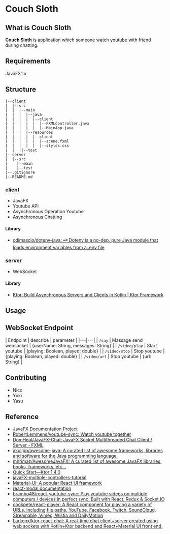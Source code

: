 Couch Sloth
===

What is Couch Sloth
---

**Couch Sloth** is application which someone watch youtube with friend during chatting.

Requirements
---

JavaFX1.x

Structure
---

```
|--client
|  |--src
|  |  |--main
|  |  |  |--java
|  |  |  |  |--client
|  |  |  |  |  |--FXMLController.java
|  |  |  |  |  |--MainApp.java
|  |  |  |--resources
|  |  |  |  |--client
|  |  |  |  |  |--scene.fxml
|  |  |  |  |  |--styles.css
|  |  ||--test
|--server
|  |--src
|    |--main
|    |--test
|--.gitignore
|--README.md
```

### client

- JavaFX
- Youtube API
- Asynchronous Operation Youtube
- Asynchronous Chatting

#### Library

- [cdimascio/dotenv\-java: 🗝️ Dotenv is a no\-dep, pure Java module that loads environment variables from a \.env file](https://github.com/cdimascio/dotenv-java)

### server

- WebSocket

#### Library

- [Ktor: Build Asynchronous Servers and Clients in Kotlin \| Ktor Framework](https://ktor.io/)

Usage
---

WebSocket Endpoint
---

| Endpoint  | describe  | parameter |
|---|---|
| `/say`  | Massage send websocket | {userName: String, messages: String} |
| `/video/play`  | Start youtube | {playing: Boolean, played: double} |
| `/video/stop`  | Stop youtube | {playing: Boolean, played: double} |
| `/video/url`  | Stop youtube | {url: String} |


Contributing
---

- Nico
- Yuki
- Yasu

Reference
---

- [JavaFX Documentation Project](https://fxdocs.github.io/docs/)
- [RobertLemmens/youtube\-sync: Watch youtube together](https://github.com/RobertLemmens/youtube-sync)
- [DomHeal/JavaFX\-Chat: JavaFX Socket Multithreaded Chat Client / Server \- FXML](https://github.com/DomHeal/JavaFX-Chat)
- [akullpp/awesome\-java: A curated list of awesome frameworks, libraries and software for the Java programming language\.](https://github.com/akullpp/awesome-java)
- [mhrimaz/AwesomeJavaFX: A curated list of awesome JavaFX libraries, books, frameworks, etc\.\.\.](https://github.com/mhrimaz/AwesomeJavaFX)
- [Quick Start—Ktor 1\.4\.0](https://ktor.io/docs/quickstart-index.html)
- [javaFX\-multiple\-controllers\-tutorial](https://github.com/mvpjava/javaFX-multiple-controllers-tutorial)
- [Material\-UI: A popular React UI framework](https://material-ui.com/)
- [react\-modal documentation](http://reactcommunity.org/react-modal/)
- [brambo48/react\-youtube\-sync: Play youtube videos on multiple computers / devices in perfect sync\. Built with React, Redux & Socket\.IO](https://github.com/brambo48/react-youtube-sync)
- [cookpete/react\-player: A React component for playing a variety of URLs, including file paths, YouTube, Facebook, Twitch, SoundCloud, Streamable, Vimeo, Wistia and DailyMotion](https://github.com/CookPete/react-player)
- [Larkenx/ktor\-react\-chat: A real\-time chat client\+server created using web sockets with Kotlin\+Ktor backend and React\+Material UI front end\.](https://github.com/Larkenx/ktor-react-chat)

